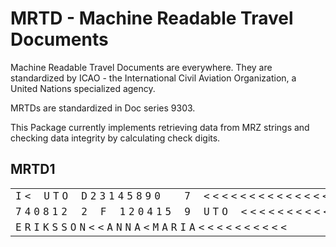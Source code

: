 # MRTD - Machine Readable Travel Documents

Machine Readable Travel Documents are everywhere. They are standardized by ICAO - the International Civil Aviation Organization, a United Nations specialized agency.

MRTDs are standardized in Doc series 9303.

This Package currently implements retrieving data from MRZ strings and checking data integrity by calculating check digits.

## MRTD1

<table style="font-family: Monospace,serif; letter-spacing: 5px;">
    <tr>
        <td colspan="2">I&lt;</td>
        <td colspan="3">UTO</td>
        <td colspan="9">D23145890</td>
        <td colspan="1">7</td>
        <td colspan="15">&lt;&lt;&lt;&lt;&lt;&lt;&lt;&lt;&lt;&lt;&lt;&lt;&lt;&lt;&lt;</td>
    </tr>
    <tr>
        <td colspan="6">740812</td>
        <td colspan="1">2</td>
        <td colspan="1">F</td>
        <td colspan="6">120415</td>
        <td colspan="1">9</td>
        <td colspan="3">UTO</td>
        <td colspan="11">&lt;&lt;&lt;&lt;&lt;&lt;&lt;&lt;&lt;&lt;&lt;</td>
        <td colspan="1">6</td>
    </tr>
    <tr>
        <td colspan="30">ERIKSSON&lt;&lt;ANNA&lt;MARIA&lt;&lt;&lt;&lt;&lt;&lt;&lt;&lt;&lt;&lt;</td>
    </tr>
</table>
